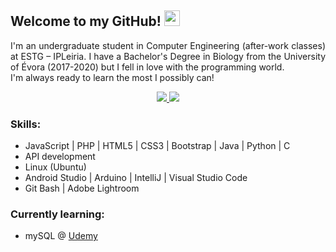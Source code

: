<!-- [![Readme Card](https://github-readme-stats.vercel.app/api/pin/?username=DoraMendes&repo=vaccination-project&theme=dark)](https://github.com/DoraMendes/vaccination-project) -->




<!-- <p align='center'>
    <img alt='GIF' src='https://github.com/mrhrifat/mrhrifat/blob/master/gifs/code.gif?raw=true' width='600' height='300' />
</p> -->

<!-- <div align='center'>
<img src='https://readme-typing-svg.herokuapp.com?font=ubuntu&color=16A085&center=true&lines=Front+End+Developer;Enthusiastic+Programmer;Open+Source+Contributor;Code+For+Everyone'/>
</div> -->

<!-- welcome message -->
## Welcome to my GitHub! <img src="https://media.giphy.com/media/hvRJCLFzcasrR4ia7z/giphy.gif" width="25px"> 



<!-- ![](https://img.shields.io/badge/About.me-00A98F?style=for-the-badge&logo=About.me&logoColor=white) -->
<p align='justify'>
 I'm an undergraduate student in Computer Engineering (after-work classes) at ESTG – IPLeiria. I have a Bachelor's Degree in Biology from the University of Évora (2017-2020) but I fell in love with the programming world. <br> 
 I'm always ready to learn the most I possibly can!
</p>  


<!--
<p align='center'>
    <a href='https://www.linkedin.com/in/dorafialhomendes' target='_blank'>
        <img src='https://img.shields.io/badge/linkedin%20-%230077B5.svg?&style=for-the-badge&logo=linkedin&logoColor=white'/>
    </a>
    <a href='mailto:2212488@my.ipleiria.pt' target='_blank'>
        <img src='https://img.shields.io/badge/Email%20me-red?style=for-the-badge&logo=gmail&logoColor=white'/>
    </a>
    <br>
    <a href='https://github.com/DoraMendes?tab=repositories&sort=stargazers'>
        <img alt='total stars' title='Total stars on GitHub' src='https://custom-icon-badges.herokuapp.com/badge/dynamic/json?logo=star&color=55960c&labelColor=488207&label=Stars&style=for-the-badge&query=%24.stars&url=https://api.github-star-counter.workers.dev/user/DoraMendes'/>
    </a>
    <img src='https://visitor-badge-reloaded.herokuapp.com/badge?page_id=DoraMendes&logo=Github&style=for-the-badge&color=16a085'>
    <a href='https://github.com/DoraMendes?tab=followers'>
        <img alt='followers' title='Follow Me on GitHub' src='https://custom-icon-badges.herokuapp.com/github/followers/DoraMendes?color=236ad3&labelColor=1155ba&style=for-the-badge&logo=person-add&label=Follow&logoColor=white'/>
    </a>
-->
   
</p>



<p align='center'>
    <a href='https://www.linkedin.com/in/dorafialhomendes' target='_blank'>
        <img src='https://img.shields.io/badge/linkedin%20-%230077B5.svg?&style=for-the-badge&logo=linkedin&logoColor=white'/>
    </a>
    <a href='mailto:2212488@my.ipleiria.pt' target='_blank'>
        <img src='https://img.shields.io/badge/Email%20me-red?style=for-the-badge&logo=gmail&logoColor=white'/>
    </a>
    <!--
    <a href='https://github.com/DoraMendes?tab=repositories&sort=stargazers'>
        <img alt='total stars' title='Total stars on GitHub' src='https://custom-icon-badges.herokuapp.com/badge/dynamic/json?logo=star&color=55960c&labelColor=488207&label=Stars&style=for-the-badge&query=%24.stars&url=https://api.github-star-counter.workers.dev/user/DoraMendes'/>
    </a>
    <img src='https://visitor-badge-reloaded.herokuapp.com/badge?page_id=DoraMendes&logo=Github&style=for-the-badge&color=16a085'>
    <a href='https://github.com/DoraMendes?tab=followers'>
        <img alt='followers' title='Follow Me on GitHub' src='https://custom-icon-badges.herokuapp.com/github/followers/DoraMendes?color=236ad3&labelColor=1155ba&style=for-the-badge&logo=person-add&label=Follow&logoColor=white'/>
    </a>
    -->
    
   
</p>

<!-- ## makes a line -->

### Skills:
- JavaScript | PHP | HTML5 | CSS3 | Bootstrap | Java | Python | C
- API development
- Linux (Ubuntu) 
- Android Studio | Arduino | IntelliJ | Visual Studio Code
- Git Bash | Adobe Lightroom


### Currently learning:
- mySQL @ [Udemy](https://www.udemy.com/share/101Wq03@DR0yJVwce3eKh3fAzOp4HDnlv-W8XqSfznu1JrGM-AqShaiSLRQY6vrMPuz-WVxM/)



<!-- Languages
![](https://img.shields.io/badge/C-00599C?style=for-the-badge&logo=c&logoColor=white)
![](https://img.shields.io/badge/CSS3-1572B6?style=for-the-badge&logo=css3&logoColor=white)
![](https://img.shields.io/badge/HTML5-E34F26?style=for-the-badge&logo=html5&logoColor=white)
![](https://img.shields.io/badge/JavaScript-323330?style=for-the-badge&logo=javascript&logoColor=F7DF1E)
![](https://img.shields.io/badge/PHP-777BB4?style=for-the-badge&logo=php&logoColor=white)
![](https://img.shields.io/badge/Python-FFD43B?style=for-the-badge&logo=python&logoColor=blue)
![](https://img.shields.io/badge/Java-f89820?style=for-the-badge&logo=java&logoColor=black&fontColor=5382a1)
![](https://img.shields.io/badge/API-44555f?style=for-the-badge&logo=java&logoColor=black&fontColor=5382a1)
-->

<!-- Frameworks 
![](https://img.shields.io/badge/Bootstrap-563D7C?style=for-the-badge&logo=bootstrap&logoColor=white-9)
-->

<!--IDEAs 
![](https://img.shields.io/badge/Android_Studio-3DDC84?style=for-the-badge&logo=android-studio&logoColor=white)
![](https://img.shields.io/badge/Arduino_IDE-00979D?style=for-the-badge&logo=arduino&logoColor=white)
![](https://img.shields.io/badge/IntelliJ_IDEA-000000.svg?style=for-the-badge&logo=intellij-idea&logoColor=white)
![](https://img.shields.io/badge/Visual_Studio_Code-0078D4?style=for-the-badge&logo=visual%20studio%20code&logoColor=white)
-->

<!-- O.S. 
![](https://img.shields.io/badge/Linux-FCC624?style=for-the-badge&logo=linux&logoColor=black)
![](https://img.shields.io/badge/Ubuntu-E95420?style=for-the-badge&logo=ubuntu&logoColor=white)
![](https://img.shields.io/badge/Android-3DDC84?style=for-the-badge&logo=android&logoColor=white)
-->

<!-- Tools 
![](https://img.shields.io/badge/VMware-231f20?style=for-the-badge&logo=VMware&logoColor=white)
![](https://img.shields.io/badge/GIT-E44C30?style=for-the-badge&logo=git&logoColor=white)
![](https://img.shields.io/badge/GitHub-100000?style=for-the-badge&logo=github&logoColor=white)
![](https://img.shields.io/badge/Adobe%20Lightroom-31A8FF?style=for-the-badge&logo=Adobe%20Lightroom&logoColor=white)
-->

<!--  Prototyping Platforms 
![](https://img.shields.io/badge/Arduino-00979D?style=for-the-badge&logo=Arduino&logoColor=white)
-->
 
 
 
 
 <!--
 ## 
 ### CODING STATS

<p align = 'center'>
 <img height="180em" src="https://github-readme-stats.vercel.app/api?username=DoraMendes&show_icons=true&hide_border=true&theme=gotham" />
<img height="180em" src="https://github-readme-stats.vercel.app/api/top-langs/?username=DoraMendes&exclude_repo=KNN-Image-Classification&show_icons=true&hide_border=true&layout=compact&langs_count=10&theme=gotham"/>
</p>
-->
 
<!-- try these themes: dark // gotham // vue // dracula // zenburn // github_dark // apprentice -->  

<!--
## 
### STREAK STATS
<p align = 'center'>
    <img src='https://github-readme-streak-stats.herokuapp.com/?user=DoraMendes&hide_border=true&theme=gotham'>
</p>
-->









 

<!--
**DoraMendes/DoraMendes** is a ✨ _special_ ✨ repository because its `README.md` (this file) appears on your GitHub profile.

Here are some ideas to get you started:

- 🔭 I’m currently working on ...
- 🌱 I’m currently learning ...
- 👯 I’m looking to collaborate on ...
- 🤔 I’m looking for help with ...
- 💬 Ask me about ...
- 📫 How to reach me: ...
- 😄 Pronouns: ...
- ⚡ Fun fact: ...
-->

